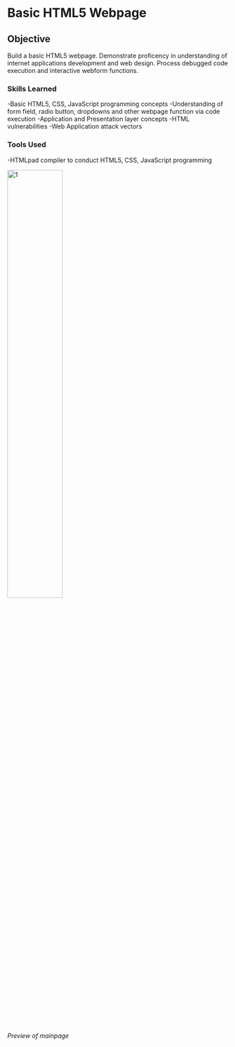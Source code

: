 # Basic HTML5 Webpage
## Objective
Build a basic HTML5 webpage. Demonstrate proficency in understanding of internet applications development and web design. Process debugged code execution and interactive webform functions.

### Skills Learned
-Basic HTML5, CSS, JavaScript programming concepts
-Understanding of form field, radio button, dropdowns and other webpage function via code execution
-Application and Presentation layer concepts
-HTML vulnerabilities
-Web Application attack vectors
  
### Tools Used
-HTMLpad compiler to conduct HTML5, CSS, JavaScript programming

<img src="https://i.imgur.com/ZOQ4JQy.jpg" style="width: 50%;" alt="1">
<p><i>Preview of mainpage</i></p>
